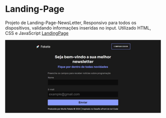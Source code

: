 # Landing-Page
 Projeto de Landing-Page-NewsLetter, Responsivo para todos os disposítivos, validando informações inseridas no input. Utilizado HTML, CSS e JavaScript
[LandingPage](https://murilofekete.github.io/Landing-Page/)

![Logo do Projeto](img/index.JPG)

